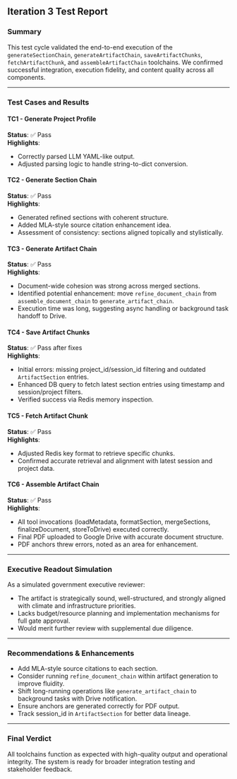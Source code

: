 ## Iteration 3 Test Report

### Summary
This test cycle validated the end-to-end execution of the `generateSectionChain`, `generateArtifactChain`, `saveArtifactChunks`, `fetchArtifactChunk`, and `assembleArtifactChain` toolchains. We confirmed successful integration, execution fidelity, and content quality across all components.

---

### Test Cases and Results

#### TC1 - Generate Project Profile
**Status**: ✅ Pass  
**Highlights**:
- Correctly parsed LLM YAML-like output.
- Adjusted parsing logic to handle string-to-dict conversion.

#### TC2 - Generate Section Chain
**Status**: ✅ Pass  
**Highlights**:
- Generated refined sections with coherent structure.
- Added MLA-style source citation enhancement idea.
- Assessment of consistency: sections aligned topically and stylistically.

#### TC3 - Generate Artifact Chain
**Status**: ✅ Pass  
**Highlights**:
- Document-wide cohesion was strong across merged sections.
- Identified potential enhancement: move `refine_document_chain` from `assemble_document_chain` to `generate_artifact_chain`.
- Execution time was long, suggesting async handling or background task handoff to Drive.

#### TC4 - Save Artifact Chunks
**Status**: ✅ Pass after fixes  
**Highlights**:
- Initial errors: missing project_id/session_id filtering and outdated `ArtifactSection` entries.
- Enhanced DB query to fetch latest section entries using timestamp and session/project filters.
- Verified success via Redis memory inspection.

#### TC5 - Fetch Artifact Chunk
**Status**: ✅ Pass  
**Highlights**:
- Adjusted Redis key format to retrieve specific chunks.
- Confirmed accurate retrieval and alignment with latest session and project data.

#### TC6 - Assemble Artifact Chain
**Status**: ✅ Pass  
**Highlights**:
- All tool invocations (loadMetadata, formatSection, mergeSections, finalizeDocument, storeToDrive) executed correctly.
- Final PDF uploaded to Google Drive with accurate document structure.
- PDF anchors threw errors, noted as an area for enhancement.

---

### Executive Readout Simulation
As a simulated government executive reviewer:
- The artifact is strategically sound, well-structured, and strongly aligned with climate and infrastructure priorities.
- Lacks budget/resource planning and implementation mechanisms for full gate approval.
- Would merit further review with supplemental due diligence.

---

### Recommendations & Enhancements
- Add MLA-style source citations to each section.
- Consider running `refine_document_chain` within artifact generation to improve fluidity.
- Shift long-running operations like `generate_artifact_chain` to background tasks with Drive notification.
- Ensure anchors are generated correctly for PDF output.
- Track session_id in `ArtifactSection` for better data lineage.

---

### Final Verdict
All toolchains function as expected with high-quality output and operational integrity. The system is ready for broader integration testing and stakeholder feedback.